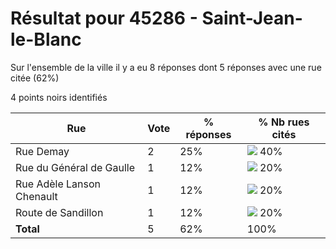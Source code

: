 # Résultat pour 45286 - Saint-Jean-le-Blanc

Sur l'ensemble de la ville il y a eu 8 réponses dont 5 réponses avec une rue citée (62%)

4 points noirs identifiés

| Rue | Vote | % réponses | % Nb rues cités|
|-----|------|------------|----------------|
| Rue Demay | 2 | 25% | <img src="../../img/bar_40.gif" />&nbsp;40%|
| Rue du Général de Gaulle | 1 | 12% | <img src="../../img/bar_20.gif" />&nbsp;20%|
| Rue Adèle Lanson Chenault | 1 | 12% | <img src="../../img/bar_20.gif" />&nbsp;20%|
| Route de Sandillon | 1 | 12% | <img src="../../img/bar_20.gif" />&nbsp;20%|
| **Total** | 5 | 62% | 100%|
